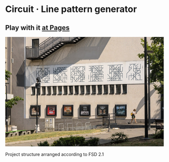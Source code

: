 <!-- ![Circuit](public/circuit-large.svg) -->

# **Circuit** · Line pattern generator

## Play with it [at Pages](https://lstpxl.github.io/circuit/)

<!-- Playground at [https://lstpxl.github.io/circuit/](https://lstpxl.github.io/circuit/) -->

![Club City Hall façade](public/street-view-2.jpg)

<!-- Inspired by Belgrade Club City Hall façade decor ([Google street view link](https://maps.app.goo.gl/B44u2bpYjzSQoiYg9)) -->

Project structure arranged according to FSD 2.1
